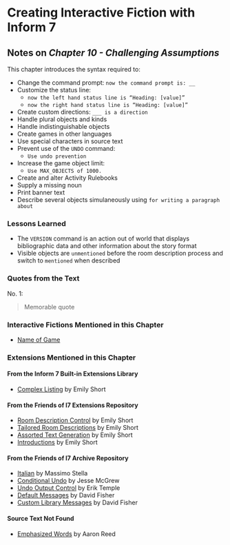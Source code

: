 # Creating Interactive Fiction with Inform 7

## Notes on _Chapter 10 - Challenging Assumptions_

This chapter introduces the syntax required to:

* Change the command prompt: `now the command prompt is: __`
* Customize the status line:
  * `now the left hand status line is “Heading: [value]”`
  * `now the right hand status line is “Heading: [value]”`
* Create custom directions: `___ is a direction`
* Handle plural objects and kinds
* Handle indistinguishable objects
* Create games in other languages
* Use special characters in source text
* Prevent use of the `UNDO` command:
  * `Use undo prevention`
* Increase the game object limit:
  * `Use MAX_OBJECTS of 1000.`
* Create and alter Activity Rulebooks
* Supply a missing noun
* Print banner text
* Describe several objects simulaneously using `for writing a paragraph about`

### Lessons Learned

* The `VERSION` command is an action out of world that displays bibliographic data and other information about the story format
* Visible objects are `unmentioned` before the room description process and switch to `mentioned` when described

### Quotes from the Text

No. 1: 

> Memorable quote

### Interactive Fictions Mentioned in this Chapter

* [Name of Game](url) 

### Extensions Mentioned in this Chapter

#### From the Inform 7 Built-in Extensions Library

* [Complex Listing](https://github.com/ganelson/inform-public-library/tree/main/docs/v11/resources/Extensions/Emily%20Short) by Emily Short

#### From the Friends of I7 Extensions Repository

* [Room Description Control](https://github.com/i7/extensions/blob/10.1/Emily%20Short/Room%20Description%20Control-v14.i7x) by Emily Short
* [Tailored Room Descriptions](https://github.com/i7/extensions/blob/10.1/Emily%20Short/Tailored%20Room%20Description-v13.i7x) by Emily Short
* [Assorted Text Generation](https://github.com/i7/extensions/blob/10.1/Emily%20Short/Assorted%20Text%20Generation-v5.i7x) by Emily Short
* [Introductions](https://github.com/i7/extensions/blob/10.1/Emily%20Short/Introductions-v2.i7x) by Emily Short

#### From the Friends of I7 Archive Repository

* [Italian](https://github.com/i7/archive/blob/master/Massimo%20Stella/Italian.i7x) by Massimo Stella
* [Conditional Undo](https://github.com/i7/archive/blob/master/Jesse%20McGrew/Conditional%20Undo.i7x) by Jesse McGrew
* [Undo Output Control](https://github.com/i7/archive/blob/master/Erik%20Temple/Undo%20Output%20Control.i7x) by Erik Temple
* [Default Messages](https://github.com/i7/archive/blob/master/David%20Fisher/Default%20Messages.i7x) by David Fisher
* [Custom Library Messages](https://github.com/i7/archive/blob/master/David%20Fisher/Custom%20Library%20Messages.i7x) by David Fisher

#### Source Text Not Found
 
* [Emphasized Words]() by Aaron Reed


